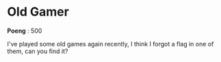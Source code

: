 # Old Gamer
**Poeng** : 500

I've played some old games again recently, I think I forgot a flag in one of them, can you find it?

